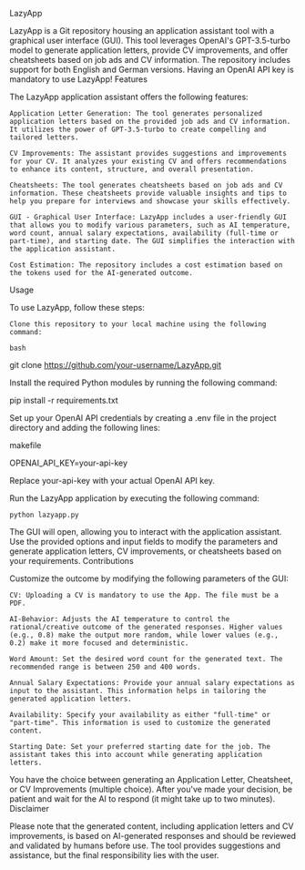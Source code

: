 LazyApp

LazyApp is a Git repository housing an application assistant tool with a graphical user interface (GUI). This tool leverages OpenAI's GPT-3.5-turbo model to generate application letters, provide CV improvements, and offer cheatsheets based on job ads and CV information. The repository includes support for both English and German versions. Having an OpenAI API key is mandatory to use LazyApp!
Features

The LazyApp application assistant offers the following features:

    Application Letter Generation: The tool generates personalized application letters based on the provided job ads and CV information. It utilizes the power of GPT-3.5-turbo to create compelling and tailored letters.

    CV Improvements: The assistant provides suggestions and improvements for your CV. It analyzes your existing CV and offers recommendations to enhance its content, structure, and overall presentation.

    Cheatsheets: The tool generates cheatsheets based on job ads and CV information. These cheatsheets provide valuable insights and tips to help you prepare for interviews and showcase your skills effectively.

    GUI - Graphical User Interface: LazyApp includes a user-friendly GUI that allows you to modify various parameters, such as AI temperature, word count, annual salary expectations, availability (full-time or part-time), and starting date. The GUI simplifies the interaction with the application assistant.

    Cost Estimation: The repository includes a cost estimation based on the tokens used for the AI-generated outcome.

Usage

To use LazyApp, follow these steps:

    Clone this repository to your local machine using the following command:

    bash

git clone https://github.com/your-username/LazyApp.git

Install the required Python modules by running the following command:

pip install -r requirements.txt

Set up your OpenAI API credentials by creating a .env file in the project directory and adding the following lines:

makefile

OPENAI_API_KEY=your-api-key

Replace your-api-key with your actual OpenAI API key.

Run the LazyApp application by executing the following command:

    python lazyapp.py

The GUI will open, allowing you to interact with the application assistant. Use the provided options and input fields to modify the parameters and generate application letters, CV improvements, or cheatsheets based on your requirements.
Contributions

Customize the outcome by modifying the following parameters of the GUI:

    CV: Uploading a CV is mandatory to use the App. The file must be a PDF.

    AI-Behavior: Adjusts the AI temperature to control the rational/creative outcome of the generated responses. Higher values (e.g., 0.8) make the output more random, while lower values (e.g., 0.2) make it more focused and deterministic.

    Word Amount: Set the desired word count for the generated text. The recommended range is between 250 and 400 words.

    Annual Salary Expectations: Provide your annual salary expectations as input to the assistant. This information helps in tailoring the generated application letters.

    Availability: Specify your availability as either "full-time" or "part-time". This information is used to customize the generated content.

    Starting Date: Set your preferred starting date for the job. The assistant takes this into account while generating application letters.

You have the choice between generating an Application Letter, Cheatsheet, or CV Improvements (multiple choice). After you've made your decision, be patient and wait for the AI to respond (it might take up to two minutes).
Disclaimer

Please note that the generated content, including application letters and CV improvements, is based on AI-generated responses and should be reviewed and validated by humans before use. The tool provides suggestions and assistance, but the final responsibility lies with the user.
